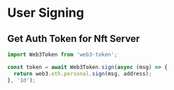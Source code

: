 # User Signing

## Get Auth Token for Nft Server

```javascript
import Web3Token from 'web3-token';

const token = await Web3Token.sign(async (msg) => {
  return web3.eth.personal.sign(msg, address);
}, '1d');
```
